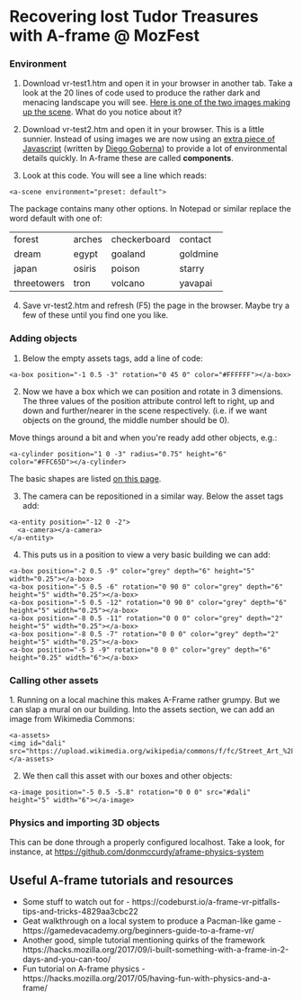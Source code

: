 # Recovering lost Tudor Treasures with A-frame @ MozFest </h1>

<h3> Environment </h3>

1. Download vr-test1.htm and open it in your browser in another tab. Take a look at the 20 lines of code used to produce the rather dark and menacing landscape you will see. <a href="https://cdn.aframe.io/a-painter/images/sky.jpg">Here is one of the two images making up the scene</a>. What do you notice about it?

2. Download vr-test2.htm and open it in your browser. This is a little sunnier. Instead of using images we are now using an <a href="https://github.com/feiss/aframe-environment-component">extra piece of Javascript</a> (written by <a href="https://github.com/feiss">Diego Goberna</a>) to provide a lot of environmental details quickly. In A-frame these are called <strong>components</strong>.

3. Look at this code. You will see a line which reads:
```
<a-scene environment="preset: default">
```

The package contains many other options. In Notepad or similar replace the word default with one of:

<table>
<tr>
  <td> forest </td>
  <td> arches </td>
  <td> checkerboard </td>
  <td> contact </td>
  </tr>
<tr>
  <td> dream </td>
  <td> egypt </td>
  <td> goaland </td>
  <td> goldmine </td>
  </tr>
<tr>
  <td> japan </td>
  <td> osiris </td>
  <td> poison </td>
  <td> starry </td>
  </tr>
<tr>
  <td> threetowers </td>
  <td> tron </td>
  <td> volcano </td>
  <td> yavapai </td>
</table>

4. Save vr-test2.htm and refresh (F5) the page in the browser. Maybe try a few of these until you find one you like.

<h3> Adding objects </h3>

1. Below the empty assets tags, add a line of code:
```
<a-box position="-1 0.5 -3" rotation="0 45 0" color="#FFFFFF"></a-box>
```

2. Now we have a box which we can position and rotate in 3 dimensions. The three values of the position attribute control left to right, up and down and further/nearer in the scene respectively. (i.e. if we want objects on the ground, the middle number should be 0). 

Move things around a bit and when you're ready add other objects, e.g.:
```
<a-cylinder position="1 0 -3" radius="0.75" height="6" color="#FFC65D"></a-cylinder>
```
The basic shapes are listed <a href="https://aframe.io/docs/0.8.0/introduction/html-and-primitives.html">on this page</a>.

3. The camera can be repositioned in a similar way. Below the asset tags add:
```
<a-entity position="-12 0 -2">
  <a-camera></a-camera>
</a-entity>
```
4. This puts us in a position to view a very basic building we can add:
```
<a-box position="-2 0.5 -9" color="grey" depth="6" height="5" width="0.25"></a-box>
<a-box position="-5 0.5 -6" rotation="0 90 0" color="grey" depth="6" height="5" width="0.25"></a-box>
<a-box position="-5 0.5 -12" rotation="0 90 0" color="grey" depth="6" height="5" width="0.25"></a-box>
<a-box position="-8 0.5 -11" rotation="0 0 0" color="grey" depth="2" height="5" width="0.25"></a-box>
<a-box position="-8 0.5 -7" rotation="0 0 0" color="grey" depth="2" height="5" width="0.25"></a-box>
<a-box position="-5 3 -9" rotation="0 0 0" color="grey" depth="6" height="0.25" width="6"></a-box>
```
<h3> Calling other assets </h3>
1. Running on a local machine this makes A-Frame rather grumpy. But we can slap a mural on our building. Into the assets section, we can add an image from Wikimedia Commons:

```
<a-assets>
<img id="dali" src="https://upload.wikimedia.org/wikipedia/commons/f/fc/Street_Art_%284240649293%29.jpg">
</a-assets>
```

2. We then call this asset with our boxes and other objects:
```
<a-image position="-5 0.5 -5.8" rotation="0 0 0" src="#dali" height="5" width="6"></a-image>
```

<h3> Physics and importing 3D objects</h3>

This can be done through a properly configured localhost. Take a look, for instance, at https://github.com/donmccurdy/aframe-physics-system


<h2> Useful A-frame tutorials and resources </h2>
<ul>
<li> Some stuff to watch out for - https://codeburst.io/a-frame-vr-pitfalls-tips-and-tricks-4829aa3cbc22
<li> Geat walkthrough on a local system to produce a Pacman-like game - https://gamedevacademy.org/beginners-guide-to-a-frame-vr/
<li> Another good, simple tutorial mentioning quirks of the framework https://hacks.mozilla.org/2017/09/i-built-something-with-a-frame-in-2-days-and-you-can-too/
<li> Fun tutorial on A-frame physics - https://hacks.mozilla.org/2017/05/having-fun-with-physics-and-a-frame/
</ul>
